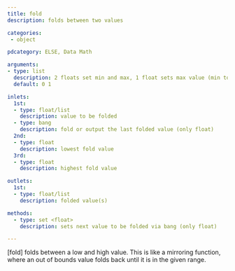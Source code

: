 ```yaml
---
title: fold
description: folds between two values

categories:
 - object

pdcategory: ELSE, Data Math

arguments:
- type: list
  description: 2 floats set min and max, 1 float sets max value (min to 0)
  default: 0 1

inlets:
  1st:
  - type: float/list
    description: value to be folded
  - type: bang
    description: fold or output the last folded value (only float)
  2nd:
  - type: float
    description: lowest fold value
  3rd:
  - type: float
    description: highest fold value

outlets:
  1st:
  - type: float/list
    description: folded value(s)

methods:
  - type: set <float>
    description: sets next value to be folded via bang (only float)

---
```


[fold] folds between a low and high value. This is like a mirroring function, where an out of bounds value folds back until it is in the given range.

